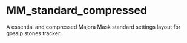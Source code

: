 # MM_standard_compressed
A essential and compressed Majora Mask standard settings layout for gossip stones tracker. 
